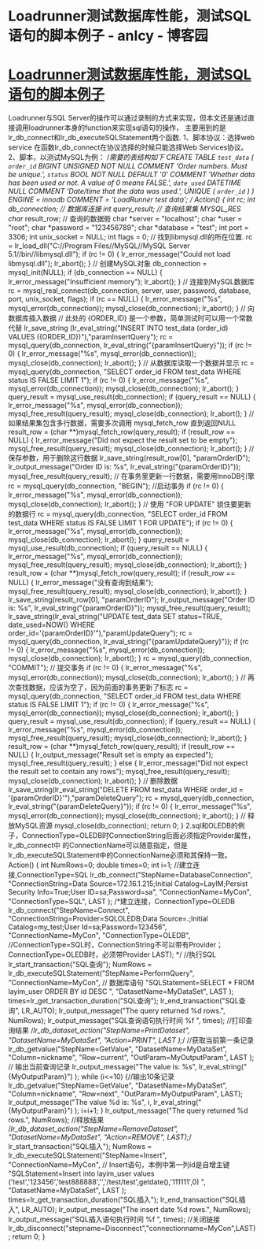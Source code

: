 
# Loadrunner测试数据库性能，测试SQL语句的脚本例子 - anlcy - 博客园






# [Loadrunner测试数据库性能，测试SQL语句的脚本例子](https://www.cnblogs.com/camilla/p/10338884.html)
Loadrunner与SQL Server的操作可以通过录制的方式来实现，但本文还是通过直接调用loadrunner本身的function来实现sql语句的操作，
主要用到的是lr_db_connect和lr_db_executeSQLStatement两个函数.
1、脚本协议：选择web service
在函数lr_db_connect在协议选择的时候只能选择Web Services协议。
2、脚本，以测试MySQL为例：
/*需要的表结构如下
CREATE TABLE `test_data` (
`order_id` BIGINT UNSIGNED NOT NULL COMMENT 'Order numbers. Must be unique.',
`status` BOOL NOT NULL DEFAULT '0' COMMENT 'Whether data has been used or not. A value of 0 means FALSE.',
`date_used` DATETIME NULL COMMENT 'Date/time that the data was used.',
UNIQUE (
`order_id`
)
) ENGINE = innodb COMMENT = 'LoadRunner test data';
*/
Action()
{
int rc;
int db_connection; // 数据库连接
int query_result; // 查询结果集 MYSQL_RES
char** result_row; // 查询的数据衕
char *server = "localhost";
char *user = "root";
char *password = "123456789";
char *database = "test";
int port = 3306;
int unix_socket = NULL;
int flags = 0;
// 找到libmysql.dll的所在位置.
rc = lr_load_dll("C://Program Files//MySQL//MySQL Server 5.1//bin//libmysql.dll");
if (rc != 0) {
lr_error_message("Could not load libmysql.dll");
lr_abort();
}
// 创建MySQL对象
db_connection = mysql_init(NULL);
if (db_connection == NULL) {
lr_error_message("Insufficient memory");
lr_abort();
}
// 连接到MySQL数据库
rc = mysql_real_connect(db_connection, server, user, password, database, port, unix_socket, flags);
if (rc == NULL) {
lr_error_message("%s", mysql_error(db_connection));
mysql_close(db_connection);
lr_abort();
}
// 向数据库插入数据
// 此处的 {ORDER_ID} 是一个参数，简单测试时可以用一个常数代替
lr_save_string (lr_eval_string("INSERT INTO test_data (order_id) VALUES ({ORDER_ID})"),"paramInsertQuery");
rc = mysql_query(db_connection, lr_eval_string("{paramInsertQuery}"));
if (rc != 0) {
lr_error_message("%s", mysql_error(db_connection));
mysql_close(db_connection);
lr_abort();
}
// 从数据库读取一个数据并显示
rc = mysql_query(db_connection, "SELECT order_id FROM test_data WHERE status IS FALSE LIMIT 1");
if (rc != 0) {
lr_error_message("%s", mysql_error(db_connection));
mysql_close(db_connection);
lr_abort();
}
query_result = mysql_use_result(db_connection);
if (query_result == NULL) {
lr_error_message("%s", mysql_error(db_connection));
mysql_free_result(query_result);
mysql_close(db_connection);
lr_abort();
}
// 如果结果集包含多行数据，需要多次调用 mysql_fetch_row 直到返回NULL
result_row = (char **)mysql_fetch_row(query_result);
if (result_row == NULL) {
lr_error_message("Did not expect the result set to be empty");
mysql_free_result(query_result);
mysql_close(db_connection);
lr_abort();
}
// 保存参数，用于删除这行数据
lr_save_string(result_row[0], "paramOrderID");
lr_output_message("Order ID is: %s", lr_eval_string("{paramOrderID}"));
mysql_free_result(query_result);
// 在事务里更新一行数据，需要用InnoDB引擎
rc = mysql_query(db_connection, "BEGIN"); //启动事务
if (rc != 0) {
lr_error_message("%s", mysql_error(db_connection));
mysql_close(db_connection);
lr_abort();
}
// 使用 "FOR UPDATE" 锁住要更新的数据行
rc = mysql_query(db_connection, "SELECT order_id FROM test_data WHERE status IS FALSE LIMIT 1 FOR UPDATE");
if (rc != 0) {
lr_error_message("%s", mysql_error(db_connection));
mysql_close(db_connection);
lr_abort();
}
query_result = mysql_use_result(db_connection);
if (query_result == NULL) {
lr_error_message("%s", mysql_error(db_connection));
mysql_free_result(query_result);
mysql_close(db_connection);
lr_abort();
}
result_row = (char **)mysql_fetch_row(query_result);
if (result_row == NULL) {
lr_error_message("没有查询到结果");
mysql_free_result(query_result);
mysql_close(db_connection);
lr_abort();
}
lr_save_string(result_row[0], "paramOrderID");
lr_output_message("Order ID is: %s", lr_eval_string("{paramOrderID}"));
mysql_free_result(query_result);
lr_save_string(lr_eval_string("UPDATE test_data SET status=TRUE, date_used=NOW() WHERE order_id='{paramOrderID}'"),"paramUpdateQuery");
rc = mysql_query(db_connection, lr_eval_string("{paramUpdateQuery}"));
if (rc != 0) {
lr_error_message("%s", mysql_error(db_connection));
mysql_close(db_connection);
lr_abort();
}
rc = mysql_query(db_connection, "COMMIT"); // 提交事务
if (rc != 0) {
lr_error_message("%s", mysql_error(db_connection));
mysql_close(db_connection);
lr_abort();
}
// 再次查找数据，应该为空了，因为前面的事务更新了标志
rc = mysql_query(db_connection, "SELECT order_id FROM test_data WHERE status IS FALSE LIMIT 1");
if (rc != 0) {
lr_error_message("%s", mysql_error(db_connection));
mysql_close(db_connection);
lr_abort();
}
query_result = mysql_use_result(db_connection);
if (query_result == NULL) {
lr_error_message("%s", mysql_error(db_connection));
mysql_free_result(query_result);
mysql_close(db_connection);
lr_abort();
}
result_row = (char **)mysql_fetch_row(query_result);
if (result_row == NULL) {
lr_output_message("Result set is empty as expected");
mysql_free_result(query_result);
} else {
lr_error_message("Did not expect the result set to contain any rows");
mysql_free_result(query_result);
mysql_close(db_connection);
lr_abort();
}
// 删除数据
lr_save_string(lr_eval_string("DELETE FROM test_data WHERE order_id = '{paramOrderID}'"),"paramDeleteQuery");
rc = mysql_query(db_connection, lr_eval_string("{paramDeleteQuery}"));
if (rc != 0) {
lr_error_message("%s", mysql_error(db_connection));
mysql_close(db_connection);
lr_abort();
}
// 释放MySQL资源
mysql_close(db_connection);
return 0;
}
2.sql和OLEDB的例子，ConnectionType=OLEDB时ConnectionString后面必须指定Provider属性，lr_db_connect中
的ConnectionName可以随意指定，但是lr_db_executeSQLStatement中的ConnectionName必须和其保持一致。
Action()
{
int NumRows=0;
double times=0;
int i=1;
//建立连接,ConnectionType=SQL
lr_db_connect("StepName=DatabaseConnection",
"ConnectionString=Data Source=172.16.1.215;Initial Catalog=LayIM;Persist Security Info=True;User ID=sa;Password=sa",
"ConnectionName=MyCon",
"ConnectionType=SQL",
LAST );
/*建立连接，ConnectionType=OLEDB
lr_db_connect("StepName=Connect",
"ConnectionString=Provider=SQLOLEDB;Data Source=.;Initial Catalog=my_test;User Id=sa;Password=123456",
"ConnectionName=MyCon",
"ConnectionType=OLEDB", //ConnectionType=SQL时，ConnectionString不可以带有Provider；ConnectionType=OLEDB时，必须带Provider
LAST);
*/
//执行SQL
lr_start_transaction("SQL查询");
NumRows = lr_db_executeSQLStatement("StepName=PerformQuery",
"ConnectionName=MyCon",
// 数据库语句
"SQLStatement=SELECT * FROM layim_user ORDER BY id DESC ",
"DatasetName=MyDataSet",
LAST );
times=lr_get_transaction_duration("SQL查询");
lr_end_transaction("SQL查询", LR_AUTO);
lr_output_message("The query returned %d rows.", NumRows);
lr_output_message("SQL查询语句执行时间 %f ", times);
//打印查询结果
/*lr_db_dataset_action("StepName=PrintDataset",
"DatasetName=MyDataSet",
"Action=PRINT",
LAST );*/
//获取当前第一条记录
lr_db_getvalue("StepName=GetValue",
"DatasetName=MyDataSet",
"Column=nickname",
"Row=current",
"OutParam=MyOutputParam",
LAST );
// 输出当前查询记录
lr_output_message("The value is: %s", lr_eval_string("{MyOutputParam}") );
while (i<=10) {//输出10条记录
lr_db_getvalue("StepName=GetValue",
"DatasetName=MyDataSet",
"Column=nickname",
"Row=next",
"OutParam=MyOutputParam",
LAST);
lr_output_message("The value %d is: %s", i, lr_eval_string("{MyOutputParam}") );
i=i+1;
}
lr_output_message("The query returned %d rows.", NumRows);
//释放结果
/*lr_db_dataset_action("StepName=RemoveDataset",
"DatasetName=MyDataSet",
"Action=REMOVE",
LAST);*/
lr_start_transaction("SQL插入");
NumRows = lr_db_executeSQLStatement("StepName=Insert",
"ConnectionName=MyCon",
// Insert语句，本例中第一列id是自增主键
"SQLStatement=Insert into layim_user values ('test','123456','test888888','','/test/test',getdate(),'111111',0) ",
"DatasetName=MyDataSet",
LAST );
times=lr_get_transaction_duration("SQL插入");
lr_end_transaction("SQL插入", LR_AUTO);
lr_output_message("The insert date %d rows.", NumRows);
lr_output_message("SQL插入语句执行时间 %f ", times);
//关闭链接
lr_db_disconnect("stepname=Disconnect","connectionname=MyCon",LAST);
return 0;
}





